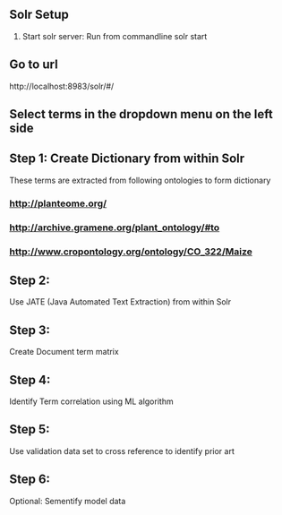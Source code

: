 

## Solr Setup
1. Start solr server: 
Run from commandline solr start

## Go to url 

http://localhost:8983/solr/#/

## Select terms in the dropdown menu on the left side

## Step 1: Create Dictionary from within Solr
These terms are extracted from following ontologies to form dictionary

### http://planteome.org/

### http://archive.gramene.org/plant_ontology/#to

### http://www.cropontology.org/ontology/CO_322/Maize


## Step 2:
Use JATE (Java Automated Text Extraction) from within Solr


## Step 3:
Create Document term matrix


## Step 4:
Identify Term correlation using ML algorithm

## Step 5:
Use validation data set to cross reference to identify prior art

## Step 6:
Optional: Sementify model data

